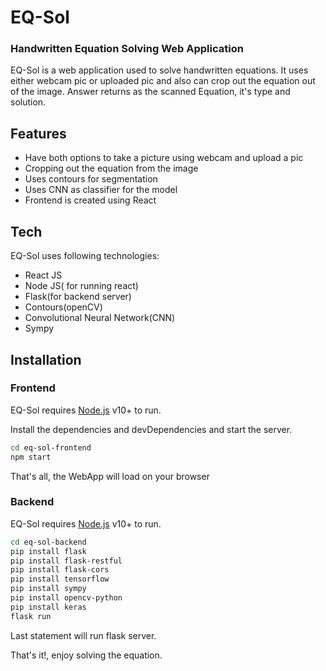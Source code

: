 # EQ-Sol
### Handwritten Equation Solving Web Application



EQ-Sol is a web application used to solve handwritten equations. It uses either webcam pic or uploaded pic and also can crop out the equation out of the image. Answer returns as the scanned Equation, it's type and solution.

## Features

- Have both options to take a picture using webcam and upload a pic
- Cropping out the equation from the image
- Uses contours for segmentation
- Uses CNN as classifier for the model
- Frontend is created using React

## Tech

EQ-Sol uses following technologies:

- React JS
- Node JS( for running react)
- Flask(for backend server)
- Contours(openCV)
- Convolutional Neural Network(CNN)
- Sympy


## Installation
### Frontend

EQ-Sol requires [Node.js](https://nodejs.org/) v10+ to run.

Install the dependencies and devDependencies and start the server.

```sh
cd eq-sol-frontend
npm start
```
That's all, the WebApp will load on your browser
### Backend
EQ-Sol requires [Node.js](https://nodejs.org/) v10+ to run.
```sh
cd eq-sol-backend
pip install flask
pip install flask-restful
pip install flask-cors
pip install tensorflow
pip install sympy
pip install opencv-python
pip install keras
flask run
```
Last statement will run flask  server.

That's it!, enjoy solving the equation.
